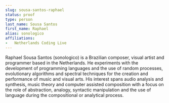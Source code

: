 ```yaml
---
slug: sousa-santos-raphael
status: proof
type: person
last_name: Sousa Santos
first_name: Raphael
alias: sonologico
affiliations:
-   Netherlands Coding Live
---
```


Raphael Sousa Santos (sonologico) is a Brazilian composer, visual artist and
programmer based in the Netherlands. He experiments with the development of
programming languages and the use of random processes, evolutionary algorithms
and spectral techniques for the creation and performance of music and visual
arts. His interest spans audio analysis and synthesis, music theory and computer
assisted composition with a focus on the role of abstraction, analogy, syntactic
manipulation and the use of language during the compositional or analytical
process.
